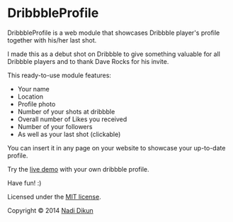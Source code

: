 DribbbleProfile
===============

DribbbleProfile is a web module that showcases Dribbble player's profile together with his/her last shot.


I made this as a debut shot on Dribbble to give something valuable for all Dribbble players and to thank Dave Rocks for his invite.

This ready-to-use module features:

- Your name
- Location
- Profile photo
- Number of your shots at dribbble
- Overall number of Likes you received
- Number of your followers
- As well as your last shot (clickable)

You can insert it in any page on your website to showcase your up-to-date profile.

Try the [live demo](http://js.ework.me/code/dribbble-profile/) with your own dribbble profile.

Have fun! :)


Licensed under the [MIT license](http://www.opensource.org/licenses/mit-license.php).

Copyright © 2014 [Nadi Dikun](https://js.ework.me)

